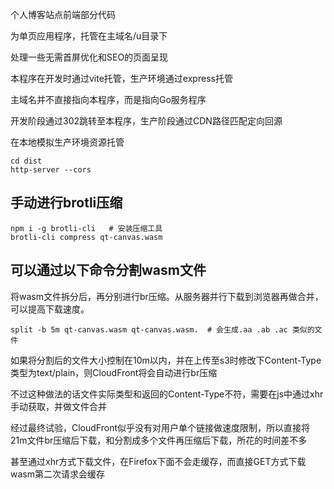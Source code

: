 个人博客站点前端部分代码

为单页应用程序，托管在主域名/u目录下

处理一些无需首屏优化和SEO的页面呈现

本程序在开发时通过vite托管，生产环境通过express托管

主域名并不直接指向本程序，而是指向Go服务程序

开发阶段通过302跳转至本程序，生产阶段通过CDN路径匹配定向回源

在本地模拟生产环境资源托管
```shell
cd dist
http-server --cors
```

## 手动进行brotli压缩

```shell
npm i -g brotli-cli   # 安装压缩工具
brotli-cli compress qt-canvas.wasm
```

## 可以通过以下命令分割wasm文件
将wasm文件拆分后，再分别进行br压缩。从服务器并行下载到浏览器再做合并，可以提高下载速度。

```shell
split -b 5m qt-canvas.wasm qt-canvas.wasm.  # 会生成.aa .ab .ac 类似的文件
```

如果将分割后的文件大小控制在10m以内，并在上传至s3时修改下Content-Type类型为text/plain，则CloudFront将会自动进行br压缩

不过这种做法的话文件实际类型和返回的Content-Type不符，需要在js中通过xhr手动获取，并做文件合并

经过最终试验，CloudFront似乎没有对用户单个链接做速度限制，所以直接将21m文件br压缩后下载，和分割成多个文件再压缩后下载，所花的时间差不多

甚至通过xhr方式下载文件，在Firefox下面不会走缓存，而直接GET方式下载wasm第二次请求会缓存
